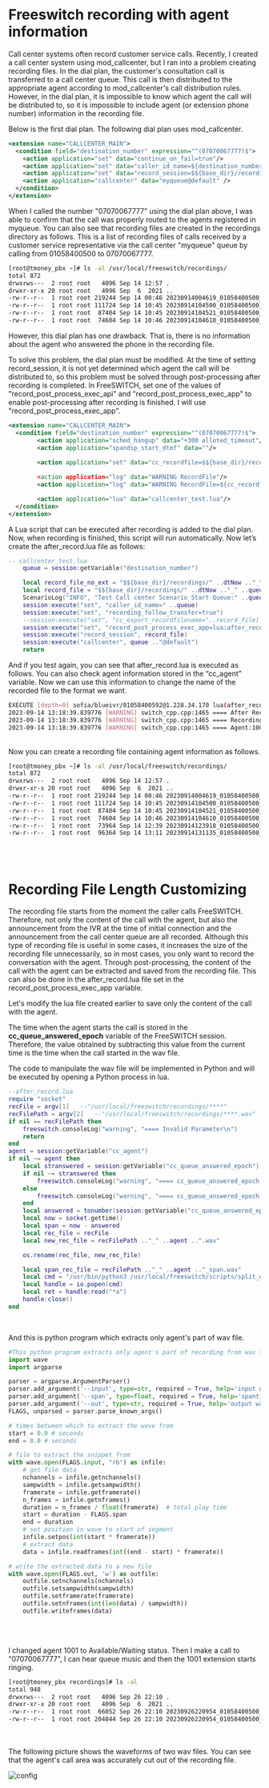 # Freeswitch recording with agent information

Call center systems often record customer service calls.
Recently, I created a call center system using mod_callcenter, but I ran into a problem creating recording files. In the dial plan, the customer's consultation call is transferred to a call center queue. This call is then distributed to the appropriate agent according to mod_callcenter's call distribution rules.
However, in the dial plan, it is impossible to know which agent the call will be distributed to, so it is impossible to include agent (or extension phone number) information in the recording file.

Below is the first dial plan. The following dial plan uses mod_callcenter.

``` xml
<extension name="CALLCENTER_MAIN">
  <condition field="destination_number" expression="^(07070067777)$">
    <action application="set" data="continue_on_fail=true"/>
    <action application="set" data="caller_id_name=${destination_number}" />
    <action application="set" data="record_session=$${base_dir}/recordings/${strftime(%Y%m%d%H%M%S)}_${caller_id_number}_${destination_number}.wav" />
    <action application="callcenter" data="myqueue@default" />
  </condition>
</extension>
```
When I called the number "07070067777" using the dial plan above, I was able to confirm that the call was properly routed to the agents registered in myqueue. You can also see that recording files are created in the recordings directory as follows. This is a list of recording files of calls received by a customer service representative via the call center "myqueue" queue by calling from 01058400500 to 07070067777.

``` bash
[root@tmoney_pbx ~]# ls -al /usr/local/freeswitch/recordings/
total 872
drwxrws---  2 root root   4096 Sep 14 12:57 .
drwxr-xr-x 20 root root   4096 Sep  6  2021 ..
-rw-r--r--  1 root root 219244 Sep 14 00:46 20230914004619_01058400500_07070067777.wav
-rw-r--r--  1 root root 111724 Sep 14 10:45 20230914104500_01058400500_07070067777.wav
-rw-r--r--  1 root root  87404 Sep 14 10:45 20230914104521_01058400500_07070067777.wav
-rw-r--r--  1 root root  74604 Sep 14 10:46 20230914104610_01058400500_07070067777.wav
```
However, this dial plan has one drawback. That is, there is no information about the agent who answered the phone in the recording file.

To solve this problem, the dial plan must be modified. At the time of setting record_session, it is not yet determined which agent the call will be distributed to, so this problem must be solved through post-processing after recording is completed.
In FreeSWITCH, set one of the values of "record_post_process_exec_api" and "record_post_process_exec_app" to enable post-processing after recording is finished.
I will use "record_post_process_exec_app".

```xml
<extension name="CALLCENTER_MAIN">
  <condition field="destination_number" expression="^(07070067777)$">
        <action application="sched_hangup" data="+300 alloted_timeout"/>
        <action application="spandsp_start_dtmf" data=""/>
        
        <action application="set" data="cc_recordfile=$${base_dir}/recordings/${strftime(%Y%m%d%H%M%S)}_${caller_id_number}_${destination_number}")

        <action application="log" data="WARNING RecordFile"/>
        <action application="log" data="WARNING RecordFile=${cc_recordfile}"/>

        <action application="lua" data="callcenter_test.lua"/>
  </condition>
</extension>
```

A Lua script that can be executed after recording is added to the dial plan. Now, when recording is finished, this script will run automatically. Now let’s create the after_record.lua file as follows:

```lua
-- callcenter_test.lua
    queue = session:getVariable("destination_number")

    local record_file_no_ext = "$${base_dir}/recordings/" ..dtNow .."_" ..queue .."_" ..queue
    local record_file = "$${base_dir}/recordings/" ..dtNow .."_" ..queue .."_" ..queue ..".wav"
    ScenarioLog("INFO", "Test Call center Scenario Start Queue:" ..queue .."\n")
    session:execute("set", "caller_id_name=" ..queue)
    session:execute("set", "recording_follow_transfer=true")
    --session:execute("set", "cc_export_recordfilename="..record_file)
    session:execute("set", "record_post_process_exec_app=lua:after_record.lua " ..record_file .. " " ..record_file_no_ext)
    session:execute("record_session", record_file)
    session:execute("callcenter", queue .."@default")
    return

```

And if you test again, you can see that after_record.lua is executed as follows. You can also check agent information stored in the “cc_agent” variable. Now we can use this information to change the name of the recorded file to the format we want.

```bash
EXECUTE [depth=0] sofia/blueivr/01058400592@1.228.34.170 lua(after_record.lua /usr/local/freeswitch/recordings/20230914131834_01058400500_07070067777.wav /usr/local/freeswitch/recordings/20230914131834_01058400500_07070067777)
2023-09-14 13:18:39.839776 [WARNING] switch_cpp.cpp:1465 ==== After Recording Process
2023-09-14 13:18:39.839776 [WARNING] switch_cpp.cpp:1465 ==== Recording FileName:/usr/local/freeswitch/recordings/20230914131834_01058400500_07070067777
2023-09-14 13:18:39.839776 [WARNING] switch_cpp.cpp:1465 ==== Agent:1001
```
<br>
Now you can create a recording file containing agent information as follows.<br>

```bash
[root@tmoney_pbx ~]# ls -al /usr/local/freeswitch/recordings/
total 872
drwxrws---  2 root root   4096 Sep 14 12:57 .
drwxr-xr-x 20 root root   4096 Sep  6  2021 ..
-rw-r--r--  1 root root 219244 Sep 14 00:46 20230914004619_01058400500_07070067777.wav
-rw-r--r--  1 root root 111724 Sep 14 10:45 20230914104500_01058400500_07070067777.wav
-rw-r--r--  1 root root  87404 Sep 14 10:45 20230914104521_01058400500_07070067777.wav
-rw-r--r--  1 root root  74604 Sep 14 10:46 20230914104610_01058400500_07070067777.wav
-rw-r--r--  1 root root  73964 Sep 14 12:39 20230914123918_01058400500_07070067777_1001.wav
-rw-r--r--  1 root root  96364 Sep 14 13:11 20230914131135_01058400500_07070067777_1001.wav
```
<br><br>

# Recording File Length Customizing

The recording file starts from the moment the caller calls FreeSWITCH. Therefore, not only the content of the call with the agent, but also the announcement from the IVR at the time of initial connection and the announcement from the call center queue are all recorded. Although this type of recording file is useful in some cases, it increases the size of the recording file unnecessarily, so in most cases, you only want to record the conversation with the agent. Through post-processing, the content of the call with the agent can be extracted and saved from the recording file.
This can also be done in the after_record.lua file set in the record_post_process_exec_app variable.

Let's modify the lua file created earlier to save only the content of the call with the agent.

The time when the agent starts the call is stored in the __cc_queue_answered_epoch__ variable of the FreeSWITCH session. Therefore, the value obtained by subtracting this value from the current time is the time when the call started in the wav file.

The code to manipulate the wav file will be implemented in Python and will be executed by opening a Python process in lua.

```lua
--after_record.lua
require "socket"
recFile = argv[1]	--"/usr/local/freeswitch/recordings/****"
recFilePath = argv[2]	--"/usr/local/freeswitch/recordings/****.wav"
if nil == recFilePath then
    freeswitch.consoleLog("warning", "==== Invalid Parameter\n")
    return
end
agent = session:getVariable("cc_agent")
if nil ~= agent then
    local stranswered = session:getVariable("cc_queue_answered_epoch")
    if nil ~= stranswered then
        freeswitch.consoleLog("warning", "==== cc_queue_answered_epoch:" ..stranswered .."\n")
    else
        freeswitch.consoleLog("warning", "==== cc_queue_answered_epoch: nil\n")
    end
    local answered = tonumber(session:getVariable("cc_queue_answered_epoch")) --answered epoch time
    local now = socket.gettime()
    local span = now - answered
    local rec_file = recFile
    local new_rec_file = recFilePath .."_" ..agent ..".wav"

    os.rename(rec_file, new_rec_file)

    local span_rec_file = recFilePath .."_" ..agent .."_span.wav"
    local cmd = "/usr/bin/python3 /usr/local/freeswitch/scripts/split_wav.py --span " .. tostring(span) .. "  --in " ..new_rec_file .. "  --out " ..span_rec_file
    local handle = io.popen(cmd)
    local ret = handle:read("*a")
    handle:close()
end
```
<br>

And this is python program which extracts only agent's part of wav file.

```python
#This python program extracts only agent's part of recording from wav file.
import wave
import argparse

parser = argparse.ArgumentParser()
parser.add_argument('--input', type=str, required = True, help='input wav filename')
parser.add_argument('--span', type=float, required = True, help='spantime of agent connection')
parser.add_argument('--out', type=str, required = True, help='output wav filename')
FLAGS, unparsed = parser.parse_known_args()

# times between which to extract the wave from
start = 0.0 # seconds
end = 0.0 # seconds

# file to extract the snippet from
with wave.open(FLAGS.input, "rb") as infile:
    # get file data
    nchannels = infile.getnchannels()
    sampwidth = infile.getsampwidth()
    framerate = infile.getframerate()
    n_frames = infile.getnframes()
    duration = n_frames / float(framerate)  # total play time
    start = duration - FLAGS.span
    end = duration
    # set position in wave to start of segment
    infile.setpos(int(start * framerate))
    # extract data
    data = infile.readframes(int((end - start) * framerate))

# write the extracted data to a new file
with wave.open(FLAGS.out, 'w') as outfile:
    outfile.setnchannels(nchannels)
    outfile.setsampwidth(sampwidth)
    outfile.setframerate(framerate)
    outfile.setnframes(int(len(data) / sampwidth))
    outfile.writeframes(data)

```
<br><br>

I changed agent 1001 to Available/Waiting status.
Then I make a call to "07070067777", I can hear queue music and then the 1001 extension starts ringing.

```bash
[root@tmoney_pbx recordings]# ls -al
total 948
drwxrws---  2 root root   4096 Sep 26 22:10 .
drwxr-xr-x 20 root root   4096 Sep  6  2021 ..
-rw-r--r--  1 root root  66052 Sep 26 22:10 20230926220954_01058400500_07070067777_1001_span.wav
-rw-r--r--  1 root root 204844 Sep 26 22:10 20230926220954_01058400500_07070067777_1001.wav
```
<br><br>
The following picture shows the waveforms of two wav files. You can see that the agent's call area was accurately cut out of the recording file.

![config](./image/1.png)<br/><br/>






